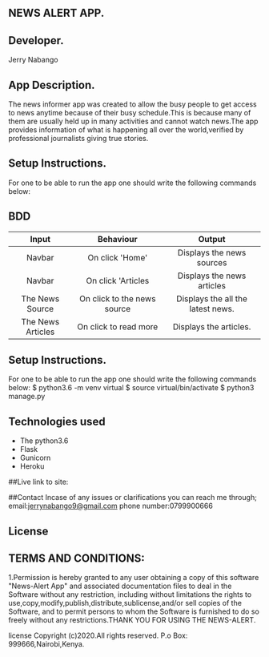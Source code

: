 ## NEWS ALERT APP.

## Developer.
Jerry Nabango

## App Description.
The news informer app was created to allow the busy people to get access to news anytime because of their busy schedule.This is because many of them are usually held up in many activities and cannot watch news.The app provides information of what is happening all over the world,verified by professional journalists giving true stories.

## Setup Instructions.
For one to be able to run the app one should write the following commands below:


## BDD

|Input            |  Behaviour             |       Output       |
| :----------------------:|:---------------:|:------------:|
|Navbar       | On click 'Home' |Displays the news sources
| Navbar| On click 'Articles | Displays the news articles
|The News Source|On click to the news source| Displays the all the latest news.
|The News Articles| On click to read more| Displays the articles.

## Setup Instructions.
For one to be able to run the app one should write the following commands below:
 $ python3.6 -m venv virtual
 $ source virtual/bin/activate
 $ python3 manage.py

## Technologies used
* The python3.6
* Flask
* Gunicorn
* Heroku


##Live link to site:

##Contact
Incase of any issues or clarifications you can reach me through;
      email:jerrynabango9@gmail.com
      phone number:0799900666

 ## License
  ## TERMS AND CONDITIONS:
  1.Permission is hereby granted to any user obtaining a copy
of this software "News-Alert App" and associated documentation files to deal
in the Software without any restriction, including without limitations the rights
to use,copy,modify,publish,distribute,sublicense,and/or sell
copies of the Software, and to permit persons to whom the Software is
furnished to do so freely without any restrictions.THANK YOU FOR USING THE NEWS-ALERT.

   license Copyright (c)2020.All rights reserved.
    P.o Box: 999666,Nairobi,Kenya.
